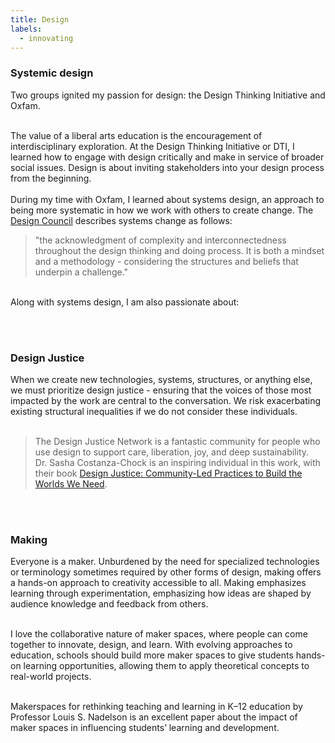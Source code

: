 ```yaml
---
title: Design 
labels: 
  - innovating
---
```


<h3>Systemic design</h3>

<p>Two groups ignited my passion for design: the Design Thinking Initiative and Oxfam. <br><br>

The value of a liberal arts education is the encouragement of interdisciplinary exploration. At the Design Thinking Initiative or DTI, I learned how to engage with design critically and make in service of broader social issues. Design is about inviting stakeholders into your design process from the beginning.<br><br>
During my time with Oxfam, I learned about systems design, an approach to being more systematic in how we work with others to create change. The <a href="https://www.designcouncil.org.uk/our-resources/systemic-design-framework/">Design Council</a> describes systems change as follows: <br>
  > "the acknowledgment of complexity and interconnectedness throughout the design thinking and doing process. It is both a mindset and a methodology - considering the structures and beliefs that underpin a challenge."

<br>
Along with systems design, I am also passionate about: </p>
<br><br>


<h3>Design Justice</h3>

<p>

When we create new technologies, systems, structures, or anything else, we must prioritize design justice - ensuring that the voices of those most impacted by the work are central to the conversation. We risk exacerbating existing structural inequalities if we do not consider these individuals.<br><br> 
>The Design Justice Network is a fantastic community for people who use design to support care, liberation, joy, and deep sustainability.<br>
>Dr. Sasha Costanza-Chock is an inspiring individual in this work, with their book <a href="https://designjustice.mitpress.mit.edu/">Design Justice: Community-Led Practices to Build the Worlds We Need</a>.
</p>
<br><br> 

<h3>Making</h3>
Everyone is a maker. Unburdened by the need for specialized technologies or terminology sometimes required by other forms of design, making offers a hands-on approach to creativity accessible to all. Making emphasizes learning through experimentation, emphasizing how ideas are shaped by audience knowledge and feedback from others.<br><br> 

I love the collaborative nature of maker spaces, where people can come together to innovate, design, and learn. With evolving approaches to education, schools should build more maker spaces to give students hands-on learning opportunities, allowing them to apply theoretical concepts to real-world projects.<br><br> 

Makerspaces for rethinking teaching and learning in K–12 education by Professor Louis S. Nadelson is an excellent paper about the impact of maker spaces in influencing students’ learning and development.<br><br> 
